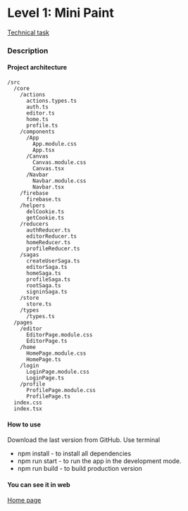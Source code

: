 Level 1: Mini Paint
==========================

[Technical task](https://docs.google.com/document/d/1feIA0eu0NkR4J2mCdCc8oPErbET--IlqAEoSpRo1KHA/edit)
### Description
#### Project architecture
    /src
      /core
        /actions
          actions.types.ts
          auth.ts
          editor.ts
          home.ts
          profile.ts
        /components
          /App
            App.module.css
            App.tsx
          /Canvas
            Canvas.module.css
            Canvas.tsx
          /Navbar
            Navbar.module.css
            Navbar.tsx
        /firebase
          firebase.ts
        /helpers
          delCookie.ts
          getCookie.ts
        /reducers
          authReducer.ts
          editorReducer.ts
          homeReducer.ts
          profileReducer.ts
        /sagas
          createUserSaga.ts
          editorSaga.ts
          homeSaga.ts
          profileSaga.ts
          rootSaga.ts
          signinSaga.ts
        /store
          store.ts
        /types
          /types.ts
      /pages
        /editor
          EditorPage.module.css
          EditorPage.ts
        /home
          HomePage.module.css
          HomePage.ts
        /login
          LoginPage.module.css
          LoginPage.ts
        /profile
          ProfilePage.module.css
          ProfilePage.ts
      index.css
      index.tsx
#### How to use
Download the last version from GitHub.
Use terminal
* npm install - to install all dependencies
* npm run start - to run the app in the development mode.
* npm run build - to build production version

#### You can see it in web
[Home page](https://alexender-miadzvedzeu-innowise-group.github.io/Innowise-Lab-Internship-Mini-Paint/)